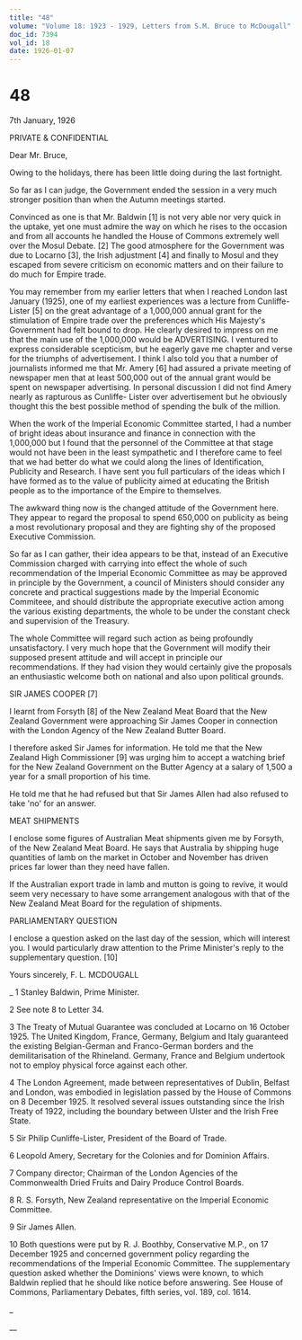 ```yaml
---
title: "48"
volume: "Volume 18: 1923 - 1929, Letters from S.M. Bruce to McDougall"
doc_id: 7394
vol_id: 18
date: 1926-01-07
---
```


# 48

7th January, 1926

PRIVATE &amp; CONFIDENTIAL

Dear Mr. Bruce,

Owing to the holidays, there has been little doing during the last fortnight.

So far as I can judge, the Government ended the session in a very much stronger position than when the Autumn meetings started.

Convinced as one is that Mr. Baldwin [1] is not very able nor very quick in the uptake, yet one must admire the way on which he rises to the occasion and from all accounts he handled the House of Commons extremely well over the Mosul Debate. [2] The good atmosphere for the Government was due to Locarno [3], the Irish adjustment [4] and finally to Mosul and they escaped from severe criticism on economic matters and on their failure to do much for Empire trade.

You may remember from my earlier letters that when I reached London last January (1925), one of my earliest experiences was a lecture from Cunliffe-Lister [5] on the great advantage of a 1,000,000 annual grant for the stimulation of Empire trade over the preferences which His Majesty's Government had felt bound to drop. He clearly desired to impress on me that the main use of the 1,000,000 would be ADVERTISING. I ventured to express considerable scepticism, but he eagerly gave me chapter and verse for the triumphs of advertisement. I think I also told you that a number of journalists informed me that Mr. Amery [6] had assured a private meeting of newspaper men that at least 500,000 out of the annual grant would be spent on newspaper advertising. In personal discussion I did not find Amery nearly as rapturous as Cunliffe- Lister over advertisement but he obviously thought this the best possible method of spending the bulk of the million.

When the work of the Imperial Economic Committee started, I had a number of bright ideas about insurance and finance in connection with the 1,000,000 but I found that the personnel of the Committee at that stage would not have been in the least sympathetic and I therefore came to feel that we had better do what we could along the lines of Identification, Publicity and Research. I have sent you full particulars of the ideas which I have formed as to the value of publicity aimed at educating the British people as to the importance of the Empire to themselves.

The awkward thing now is the changed attitude of the Government here. They appear to regard the proposal to spend 650,000 on publicity as being a most revolutionary proposal and they are fighting shy of the proposed Executive Commission.

So far as I can gather, their idea appears to be that, instead of an Executive Commission charged with carrying into effect the whole of such recommendation of the Imperial Economic Committee as may be approved in principle by the Government, a council of Ministers should consider any concrete and practical suggestions made by the Imperial Economic Commiteee, and should distribute the appropriate executive action among the various existing departments, the whole to be under the constant check and supervision of the Treasury.

The whole Committee will regard such action as being profoundly unsatisfactory. I very much hope that the Government will modify their supposed present attitude and will accept in principle our recommendations. If they had vision they would certainly give the proposals an enthusiastic welcome both on national and also upon political grounds.

SIR JAMES COOPER [7]

I learnt from Forsyth [8] of the New Zealand Meat Board that the New Zealand Government were approaching Sir James Cooper in connection with the London Agency of the New Zealand Butter Board.

I therefore asked Sir James for information. He told me that the New Zealand High Commissioner [9] was urging him to accept a watching brief for the New Zealand Government on the Butter Agency at a salary of 1,500 a year for a small proportion of his time.

He told me that he had refused but that Sir James Allen had also refused to take 'no' for an answer.

MEAT SHIPMENTS

I enclose some figures of Australian Meat shipments given me by Forsyth, of the New Zealand Meat Board. He says that Australia by shipping huge quantities of lamb on the market in October and November has driven prices far lower than they need have fallen.

If the Australian export trade in lamb and mutton is going to revive, it would seem very necessary to have some arrangement analogous with that of the New Zealand Meat Board for the regulation of shipments.

PARLIAMENTARY QUESTION

I enclose a question asked on the last day of the session, which will interest you. I would particularly draw attention to the Prime Minister's reply to the supplementary question. [10]

Yours sincerely, F. L. MCDOUGALL 

_ 1 Stanley Baldwin, Prime Minister.

2 See note 8 to Letter 34.

3 The Treaty of Mutual Guarantee was concluded at Locarno on 16 October 1925. The United Kingdom, France, Germany, Belgium and Italy guaranteed the existing Belgian-German and Franco-German borders and the demilitarisation of the Rhineland. Germany, France and Belgium undertook not to employ physical force against each other.

4 The London Agreement, made between representatives of Dublin, Belfast and London, was embodied in legislation passed by the House of Commons on 8 December 1925. It resolved several issues outstanding since the Irish Treaty of 1922, including the boundary between Ulster and the Irish Free State.

5 Sir Philip Cunliffe-Lister, President of the Board of Trade.

6 Leopold Amery, Secretary for the Colonies and for Dominion Affairs.

7 Company director; Chairman of the London Agencies of the Commonwealth Dried Fruits and Dairy Produce Control Boards.

8 R. S. Forsyth, New Zealand representative on the Imperial Economic Committee.

9 Sir James Allen.

10 Both questions were put by R. J. Boothby, Conservative M.P., on 17 December 1925 and concerned government policy regarding the recommendations of the Imperial Economic Committee. The supplementary question asked whether the Dominions' views were known, to which Baldwin replied that he should like notice before answering. See House of Commons, Parliamentary Debates, fifth series, vol. 189, col. 1614.

_

__
